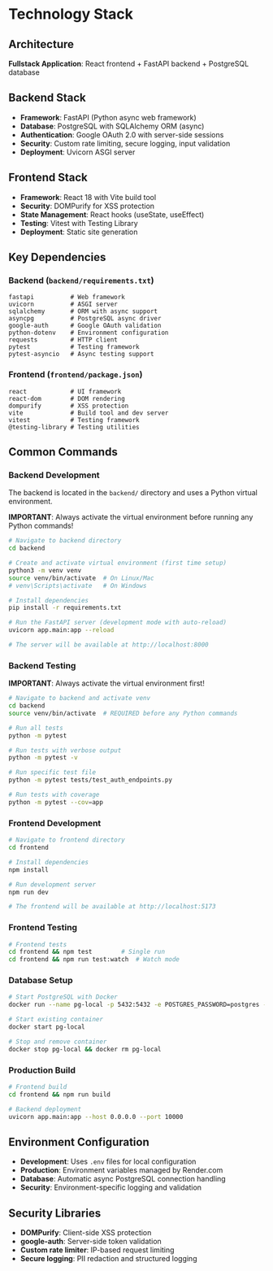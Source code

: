 # Technology Stack

## Architecture

**Fullstack Application**: React frontend + FastAPI backend + PostgreSQL database

## Backend Stack

- **Framework**: FastAPI (Python async web framework)
- **Database**: PostgreSQL with SQLAlchemy ORM (async)
- **Authentication**: Google OAuth 2.0 with server-side sessions
- **Security**: Custom rate limiting, secure logging, input validation
- **Deployment**: Uvicorn ASGI server

## Frontend Stack

- **Framework**: React 18 with Vite build tool
- **Security**: DOMPurify for XSS protection
- **State Management**: React hooks (useState, useEffect)
- **Testing**: Vitest with Testing Library
- **Deployment**: Static site generation

## Key Dependencies

### Backend (`backend/requirements.txt`)

```
fastapi          # Web framework
uvicorn          # ASGI server
sqlalchemy       # ORM with async support
asyncpg          # PostgreSQL async driver
google-auth      # Google OAuth validation
python-dotenv    # Environment configuration
requests         # HTTP client
pytest           # Testing framework
pytest-asyncio   # Async testing support
```

### Frontend (`frontend/package.json`)

```
react            # UI framework
react-dom        # DOM rendering
dompurify        # XSS protection
vite             # Build tool and dev server
vitest           # Testing framework
@testing-library # Testing utilities
```

## Common Commands

### Backend Development

The backend is located in the `backend/` directory and uses a Python virtual environment.

**IMPORTANT**: Always activate the virtual environment before running any Python commands!

```bash
# Navigate to backend directory
cd backend

# Create and activate virtual environment (first time setup)
python3 -m venv venv
source venv/bin/activate  # On Linux/Mac
# venv\Scripts\activate   # On Windows

# Install dependencies
pip install -r requirements.txt

# Run the FastAPI server (development mode with auto-reload)
uvicorn app.main:app --reload

# The server will be available at http://localhost:8000
```

### Backend Testing

**IMPORTANT**: Always activate the virtual environment first!

```bash
# Navigate to backend and activate venv
cd backend
source venv/bin/activate  # REQUIRED before any Python commands

# Run all tests
python -m pytest

# Run tests with verbose output
python -m pytest -v

# Run specific test file
python -m pytest tests/test_auth_endpoints.py

# Run tests with coverage
python -m pytest --cov=app
```

### Frontend Development

```bash
# Navigate to frontend directory
cd frontend

# Install dependencies
npm install

# Run development server
npm run dev

# The frontend will be available at http://localhost:5173
```

### Frontend Testing

```bash
# Frontend tests
cd frontend && npm test        # Single run
cd frontend && npm run test:watch  # Watch mode
```

### Database Setup

```bash
# Start PostgreSQL with Docker
docker run --name pg-local -p 5432:5432 -e POSTGRES_PASSWORD=postgres -e POSTGRES_DB=mydb -d postgres

# Start existing container
docker start pg-local

# Stop and remove container
docker stop pg-local && docker rm pg-local
```

### Production Build

```bash
# Frontend build
cd frontend && npm run build

# Backend deployment
uvicorn app.main:app --host 0.0.0.0 --port 10000
```

## Environment Configuration

- **Development**: Uses `.env` files for local configuration
- **Production**: Environment variables managed by Render.com
- **Database**: Automatic async PostgreSQL connection handling
- **Security**: Environment-specific logging and validation

## Security Libraries

- **DOMPurify**: Client-side XSS protection
- **google-auth**: Server-side token validation
- **Custom rate limiter**: IP-based request limiting
- **Secure logging**: PII redaction and structured logging

